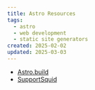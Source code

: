 ```yaml
---
title: Astro Resources
tags:
  - astro
  - web development
  - static site generators
created: 2025-02-02
updated: 2025-03-03
---
```


- [Astro.build](https://astro.build/)
- [SupportSquid](https://get.supportsquid.ink)